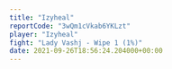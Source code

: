 ```yaml
---
title: "Izyheal"
reportCode: "3wQm1cVkab6YKLzt"
player: "Izyheal"
fight: "Lady Vashj - Wipe 1 (1%)"
date: 2021-09-26T18:56:24.204000+00:00
---
```

